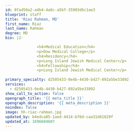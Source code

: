 ```yaml
---
id: 8fad50a2-a4b4-4a6c-a5bf-35903d6c1ae3
blueprint: staff
title: 'Riaz Rahman, MD'
first_name: Riaz
last_name: Rahman
degree: MD
bio: |2-

              <h4>Medical Education</h4>
              <p>Dow Medical College</p>
              <h4>Residency</h4>
              <p>Long Island Jewish Medical Center</p>
              <h4>Fellowship</h4>
              <p>Long Island Jewish Medical Center</p>
          
primary_specialty: d2505433-0e4b-4430-b427-892a5be33892
services:
  - d2505433-0e4b-4430-b427-892a5be33892
show_call_to_action: false
opengraph_title: '{{ meta_title }}'
opengraph_description: '{{ meta_description }}'
noindex: false
image: hh-riaz-rahman.jpg
updated_by: b4edca85-1aed-4414-b76d-caa31d61829f
updated_at: 1696604607
---
```

